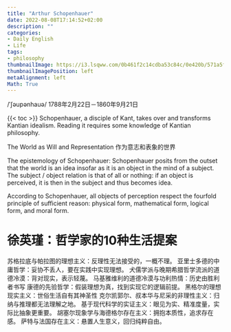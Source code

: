 ```yaml
---
title: "Arthur Schopenhauer"
date: 2022-08-08T17:14:52+02:00
description: ""
categories:
- Daily English
- Life
tags:
- philosophy
thumbnailImage: https://i3.lsqww.com/0b461f2c14cdba53c84c/0e420b/571a5f76/5658582218dae34c984fbd.jpg
thumbnailImagePosition: left
metaAlignment: left
Math: True
---
```

/ˈʃəupənhauə/ 1788年2月22日－1860年9月21日
<!--more-->
{{< toc >}}
Schopenhauer, a disciple of Kant, takes over and transforms Kantian idealism. Reading it requires some knowledge of Kantian philosophy.

The World as Will and Representation
作为意志和表象的世界

The epistemology of Schopenhauer:
Schopenhauer posits from the outset that the world is an idea insofar as it is an object in the mind of a subject. The subject / object relation is that of all or nothing: if an object is perceived, it is then in the subject and thus becomes idea.

According to Schopenhauer, all objects of perception respect the fourfold principle of sufficient reason: physical form, mathematical form, logical form, and moral form.

# 徐英瑾：哲学家的10种生活提案
苏格拉底与帕拉图的理想主义：反理性无法接受的，一概不理。
亚里士多德的中庸哲学：妥协不丢人，要在实践中实现理想。
犬儒学派与晚期希腊哲学流派的道德冷漠：背对现实，表示轻蔑。
马基雅维利的道德冷漠与功利热情：历史由胜利者书写
康德的先验哲学：假装理想为真，找到实现它的逻辑前提。
黑格尔的理想现实主义：世俗生活自有其神圣性
克尔凯郭尔、叔本华与尼采的非理性主义：归纳与推理都无法理解之地。
基于现代科学的实证主义：眼见为实、精准度量，实际比抽象更重要。
胡塞尔现象学与海德格尔存在主义：拥抱本质性，追求存在感。
萨特与法国存在主义：悬置人生意义，回归纯粹自由。

#
